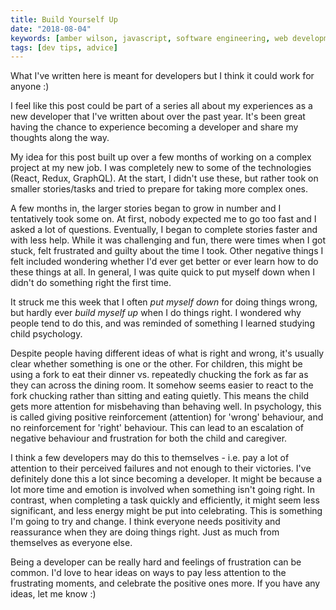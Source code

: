 ```yaml
---
title: Build Yourself Up
date: "2018-08-04"
keywords: [amber wilson, javascript, software engineering, web development, coding, advice]
tags: [dev tips, advice]
---
```


What I've written here is meant for developers but I think it could work for anyone :)

I feel like this post could be part of a series all about my experiences as a new developer that I've written about over the past year. It's been great having the chance to experience becoming a developer and share my thoughts along the way.

My idea for this post built up over a few months of working on a complex project at my new job. I was completely new to some of the technologies (React, Redux, GraphQL). At the start, I didn't use these, but rather took on smaller stories/tasks and tried to prepare for taking more complex ones.

A few months in, the larger stories began to grow in number and I tentatively took some on. At first, nobody expected me to go too fast and I asked a lot of questions. Eventually, I began to complete stories faster and with less help. While it was challenging and fun, there were times when I got stuck, felt frustrated and guilty about the time I took. Other negative things I felt included wondering whether I'd ever get better or ever learn how to do these things at all. In general, I was quite quick to put myself down when I didn't do something right the first time.

It struck me this week that I often _put myself down_ for doing things wrong, but hardly ever _build myself up_ when I do things right. I wondered why people tend to do this, and was reminded of something I learned studying child psychology.

Despite people having different ideas of what is right and wrong, it's usually clear whether something is one or the other. For children, this might be using a fork to eat their dinner vs. repeatedly chucking the fork as far as they can across the dining room. It somehow seems easier to react to the fork chucking rather than sitting and eating quietly. This means the child gets more attention for misbehaving than behaving well. In psychology, this is called giving positive reinforcement (attention) for 'wrong' behaviour, and no reinforcement for 'right' behaviour. This can lead to an escalation of negative behaviour and frustration for both the child and caregiver.

I think a few developers may do this to themselves - i.e. pay a lot of attention to their perceived failures and not enough to their victories. I've definitely done this a lot since becoming a developer. It might be because a lot more time and emotion is involved when something isn't going right. In contrast, when completing a task quickly and efficiently, it might seem less significant, and less energy might be put into celebrating. This is something I'm going to try and change. I think everyone needs positivity and reassurance when they are doing things right. Just as much from themselves as everyone else.

Being a developer can be really hard and feelings of frustration can be common. I'd love to hear ideas on ways to pay less attention to the frustrating moments, and celebrate the positive ones more. If you have any ideas, let me know :)